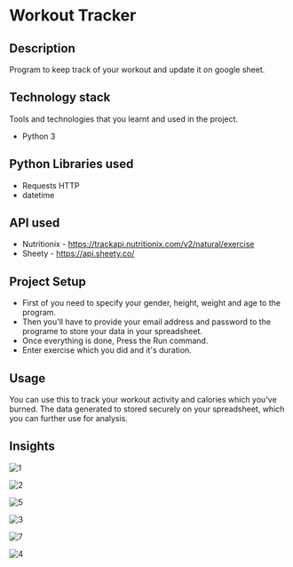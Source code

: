 
# Workout Tracker


## Description
Program to keep track of your workout and update it on google sheet.


## Technology stack

Tools and technologies that you learnt and used in the project.

* Python 3

## Python Libraries used

* Requests HTTP
* datetime

## API used

* Nutritionix  - https://trackapi.nutritionix.com/v2/natural/exercise
* Sheety - https://api.sheety.co/

## Project Setup
* First of you need to specify your gender, height, weight and age to the  program.
* Then you'll have to provide your email address and password to the programe to store your data in your spreadsheet.
* Once everything is done, Press the Run command. 
* Enter exercise which you did and it's duration.

## Usage
You can use this to track your workout activity and calories which you've burned. The data generated to stored securely on your spreadsheet, which you can further use for analysis.

## Insights

![1](https://user-images.githubusercontent.com/102460207/185977564-36d00f39-37c9-4692-9e29-ba751c15f24c.png)

![2](https://user-images.githubusercontent.com/102460207/185977633-239facd6-fa00-47d8-a49d-c7876a5d37ea.png)

![5](https://user-images.githubusercontent.com/102460207/185977752-9e89a5a9-11aa-4c04-a5a2-2a56485d6283.png)

![3](https://user-images.githubusercontent.com/102460207/185977672-28cedc43-e92b-4075-8c52-c6eb0cb5031f.png)

![7](https://user-images.githubusercontent.com/102460207/185978122-9e55231b-c55f-44cd-8936-c0ad8a32b074.png)

![4](https://user-images.githubusercontent.com/102460207/185977951-753d1c16-22c7-4fc0-b056-b01a9560af1a.png)




